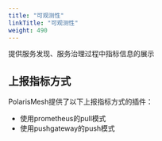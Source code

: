 ```yaml
---
title: "可观测性"
linkTitle: "可观测性"
weight: 490
---
```


提供服务发现、服务治理过程中指标信息的展示

## 上报指标方式

PolarisMesh提供了以下上报指标方式的插件：

- 使用prometheus的pull模式
- 使用pushgateway的push模式

